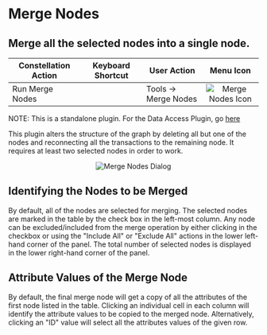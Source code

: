 # Merge Nodes

## Merge all the selected nodes into a single node.

<table class="table table-striped">
<thead>
<tr class="header">
<th>Constellation Action</th>
<th>Keyboard Shortcut</th>
<th>User Action</th>
<th style="text-align: center;">Menu Icon</th>
</tr>
</thead>
<tbody>
<tr class="odd">
<td>Run Merge Nodes</td>
<td></td>
<td>Tools -&gt; Merge Nodes</td>
<td style="text-align: center;"><img src="../ext/docs/CoreVisualGraph/src/au/gov/asd/tac/constellation/graph/visual/resources/mergeNodes.png" alt="Merge Nodes Icon" /></td>
</tr>
</tbody>
</table>

NOTE: This is a standalone plugin. For the Data Access Plugin, go
[here](../ext/docs/CoreDataAccessView/src/au/gov/asd/tac/constellation/views/dataaccess/docs/merge-nodes.md)

This plugin alters the structure of the graph by deleting all but one of
the nodes and reconnecting all the transactions to the remaining node.
It requires at least two selected nodes in order to work.

<div style="text-align: center">

<img src="../ext/docs/CoreVisualGraph/src/au/gov/asd/tac/constellation/graph/visual/resources/PermanentMergeNodes.png" alt="Merge Nodes
Dialog" />

</div>

## Identifying the Nodes to be Merged

By default, all of the nodes are selected for merging. The selected
nodes are marked in the table by the check box in the left-most column.
Any node can be excluded/included from the merge operation by either
clicking in the checkbox or using the "Include All" or "Exclude All"
actions in the lower left-hand corner of the panel. The total number of
selected nodes is displayed in the lower right-hand corner of the panel.

## Attribute Values of the Merge Node

By default, the final merge node will get a copy of all the attributes
of the first node listed in the table. Clicking an individual cell in
each column will identify the attribute values to be copied to the
merged node. Alternatively, clicking an "ID" value will select all the
attributes values of the given row.
